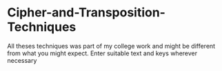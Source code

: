 # Cipher-and-Transposition-Techniques
All theses techniques was part of my college work and might be different from what you might expect.
Enter suitable text and keys wherever necessary
